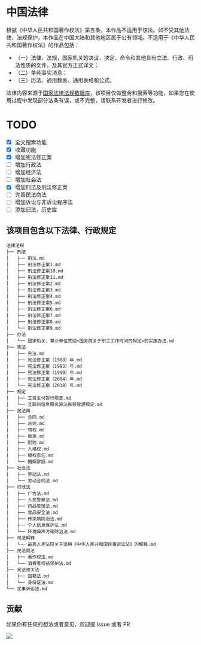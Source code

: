 # 中国法律

根据《中华人民共和国著作权法》第五条，本作品不适用于该法。如不受其他法律、法规保护，本作品在中国大陆和其他地区属于公有领域。不适用于《中华人民共和国著作权法》的作品包括：
- （一）法律、法规，国家机关的决议、决定、命令和其他具有立法、行政、司法性质的文件，及其官方正式译文；
- （二）单纯事实消息；
- （三）历法、通用数表、通用表格和公式。

法律内容来源于[国家法律法规数据库](https://flk.npc.gov.cn)，该项目仅做整合和搜索等功能，如果您在使用过程中发现部分法条有误，或不完整，请联系开发者进行修改。

# TODO
 - [x] 全文搜索功能
 - [x] 收藏功能
 - [x] 增加宪法修正案
 - [ ] 增加行政法
 - [ ] 增加经济法
 - [ ] 增加社会法
 - [x] 增加刑法及刑法修正案
 - [ ] 完善民法商法
 - [ ] 增加诉讼与非诉讼程序法
 - [ ] 添加旧法，历史库

## 该项目包含以下法律、行政规定
```
法律法规
├── 刑法
│   ├── 刑法.md
│   ├── 刑法修正案1.md
│   ├── 刑法修正案10.md
│   ├── 刑法修正案11.md
│   ├── 刑法修正案2.md
│   ├── 刑法修正案3.md
│   ├── 刑法修正案4.md
│   ├── 刑法修正案5.md
│   ├── 刑法修正案6.md
│   ├── 刑法修正案7.md
│   ├── 刑法修正案8.md
│   └── 刑法修正案9.md
├── 办法
│   └── 国家机关、事业单位贯彻<国务院关于职工工作时间的规定>的实施办法.md
├── 宪法
│   ├── 宪法.md
│   ├── 宪法修正案（1988）年.md
│   ├── 宪法修正案（1993）年.md
│   ├── 宪法修正案（1999）年.md
│   ├── 宪法修正案（2004）年.md
│   └── 宪法修正案（2018）年.md
├── 规定
│   ├── 工资支付暂行规定.md
│   └── 互联网信息服务算法推荐管理规定.md
├── 民法典
│   ├── 合同.md
│   ├── 总则.md
│   ├── 物权.md
│   ├── 继承.md
│   ├── 附则.md
│   ├── 人格权.md
│   ├── 侵权责任.md
│   └── 婚姻家庭.md
├── 社会法
│   ├── 劳动法.md
│   └── 劳动合同法.md
├── 行政法
│   ├── 广告法.md
│   ├── 人民警察法.md
│   ├── 药品管理法.md
│   ├── 食品安全法.md
│   ├── 传染病防治法.md
│   ├── 个人信息保护法.md
│   └── 环境噪声污染防治法.md
├── 司法解释
│   └── 最高人民法院关于适用《中华人民共和国民事诉讼法》的解释.md
├── 民法商法
│   ├── 著作权法.md
│   └── 消费者权益保护法.md
├── 宪法相关法
│   ├── 国籍法.md
│   └── 身份证法.md
└── 民事诉讼法.md
```

## 贡献
如果你有任何的想法或者意见，欢迎提 Issue 或者 PR


<a href="https://github.com/RanKKI/LawRefBook/graphs/contributors">
  <img src="https://contrib.rocks/image?repo=RanKKI/LawRefBook" />
</a>